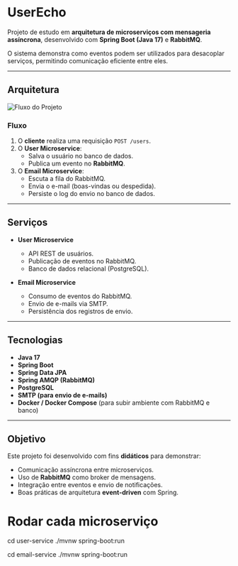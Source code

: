 # UserEcho

Projeto de estudo em **arquitetura de microserviços com mensageria assíncrona**, desenvolvido com **Spring Boot (Java 17)** e **RabbitMQ**.  

O sistema demonstra como eventos podem ser utilizados para desacoplar serviços, permitindo comunicação eficiente entre eles.

---

## Arquitetura

![Fluxo do Projeto](<img width="1005" height="216" alt="image" src="https://github.com/user-attachments/assets/e5486d58-1b0a-470b-8390-09967521acf8" />
)

### Fluxo
1. O **cliente** realiza uma requisição `POST /users`.  
2. O **User Microservice**:
   - Salva o usuário no banco de dados.  
   - Publica um evento no **RabbitMQ**.  
3. O **Email Microservice**:
   - Escuta a fila do RabbitMQ.  
   - Envia o e-mail (boas-vindas ou despedida).  
   - Persiste o log do envio no banco de dados.  

---

## Serviços

- **User Microservice**  
  - API REST de usuários.  
  - Publicação de eventos no RabbitMQ.  
  - Banco de dados relacional (PostgreSQL).  

- **Email Microservice**  
  - Consumo de eventos do RabbitMQ.  
  - Envio de e-mails via SMTP.  
  - Persistência dos registros de envio.  

---

## Tecnologias
- **Java 17**  
- **Spring Boot**  
- **Spring Data JPA**  
- **Spring AMQP (RabbitMQ)**  
- **PostgreSQL**  
- **SMTP (para envio de e-mails)**  
- **Docker / Docker Compose** (para subir ambiente com RabbitMQ e banco)  

---

## Objetivo
Este projeto foi desenvolvido com fins **didáticos** para demonstrar:
- Comunicação assíncrona entre microserviços.  
- Uso de **RabbitMQ** como broker de mensagens.  
- Integração entre eventos e envio de notificações.  
- Boas práticas de arquitetura **event-driven** com Spring.  


# Rodar cada microserviço
cd user-service
./mvnw spring-boot:run

cd email-service
./mvnw spring-boot:run
